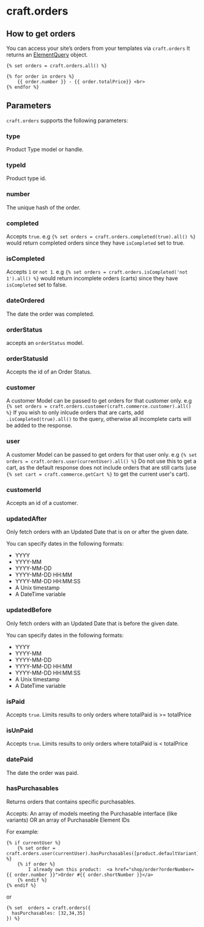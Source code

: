# craft.orders 

## How to get orders

You can access your site’s orders from your templates via `craft.orders`
It returns an [ElementQuery](https://github.com/craftcms/docs/blob/v3/en/element-queries.md) object.

```twig
{% set orders = craft.orders.all() %}

{% for order in orders %}
    {{ order.number }} - {{ order.totalPrice}} <br>
{% endfor %}
```

## Parameters

`craft.orders` supports the following parameters:

### type
Product Type model or handle.

### typeId
Product type id.

### number
The unique hash of the order.

### completed
Accepts `true`.  e.g ```{% set orders = craft.orders.completed(true).all() %}``` would 
return completed orders since they have `isCompleted` set to true.

### isCompleted
Accepts `1` or `not 1`.  e.g ```{% set orders = craft.orders.isCompleted('not 1').all() %}``` would 
return incomplete orders (carts) since they have `isCompleted` set to false.

### dateOrdered
The date the order was completed.

### orderStatus
accepts an `orderStatus` model.

### orderStatusId
Accepts the id of an Order Status.

### customer
A customer Model can be passed to get orders for that customer only. e.g `{% set orders = craft.orders.customer(craft.commerce.customer).all() %}`
If you wish to only inlcude orders that are carts, add `.isCompleted(true).all()` to the query, otherwise all incomplete carts will be added to the response.

### user
A customer Model can be passed to get orders for that user only. e.g `{% set orders = craft.orders.user(currentUser).all() %}`
Do not use this to get a cart, as the default response does not include orders that are still 
carts (use `{% set cart = craft.commerce.getCart %}` to get the current user's cart).

### customerId
Accepts an id of a customer.

### updatedAfter
Only fetch orders with an Updated Date that is on or after the given date.

You can specify dates in the following formats:

- YYYY
- YYYY-MM
- YYYY-MM-DD
- YYYY-MM-DD HH:MM
- YYYY-MM-DD HH:MM:SS
- A Unix timestamp
- A DateTime variable

### updatedBefore

Only fetch orders with an Updated Date that is before the given date.

You can specify dates in the following formats:

- YYYY
- YYYY-MM
- YYYY-MM-DD
- YYYY-MM-DD HH:MM
- YYYY-MM-DD HH:MM:SS
- A Unix timestamp
- A DateTime variable

### isPaid

Accepts `true`. Limits results to only orders where totalPaid is >= totalPrice

### isUnPaid

Accepts `true`. Limits results to only orders where totalPaid is < totalPrice

### datePaid

The date the order was paid.

### hasPurchasables
Returns orders that contains specific purchasables.

Accepts: An array of models meeting the Purchasable interface (like variants) OR an array of Purchasable Element IDs
 
For example:

```twig
{% if currentUser %}
    {% set order = craft.orders.user(currentUser).hasPurchasables([product.defaultVariant]).one() %}
    {% if order %}
        I already own this product:  <a href="shop/order?orderNumber={{ order.number }}">Order #{{ order.shortNumber }}</a>
    {% endif %}
{% endif %}
```

or

```twig
{% set  orders = craft.orders({
  hasPurchasables: [32,34,35]
}) %}
```

